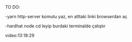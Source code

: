 TO DO:

-yarn http-server komutu yaz, en alttaki linki browserdan aç

-hardhat node cd leyip burdaki terminalde çalıştır

video:13:18:29